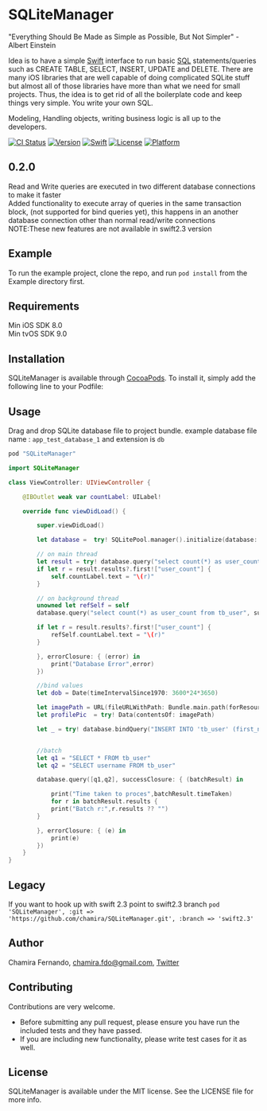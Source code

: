 # SQLiteManager

"Everything Should Be Made as Simple as Possible, But Not Simpler" - Albert Einstein

Idea is to have a simple [Swift](https://developer.apple.com/swift/) interface to run basic [SQL](https://www.sqlite.org/lang.html) statements/queries such as CREATE TABLE, SELECT, INSERT, UPDATE and DELETE.
There are many iOS libraries that are well capable of doing complicated SQLite stuff but almost all of those libraries have more than what we need for small projects. 
Thus, the idea is to get rid of all the boilerplate code and keep things very simple. You write your own SQL.

Modeling, Handling objects, writing business logic is all up to the developers. 

[![CI Status](http://img.shields.io/travis/chamira/SQLiteManager.svg?style=flat)](https://travis-ci.org/chamira/SQLiteManager)
[![Version](https://img.shields.io/cocoapods/v/SQLiteManager.svg?style=flat)](http://cocoapods.org/pods/SQLiteManager)
[![Swift](https://img.shields.io/badge/swift-3-orange.svg?style=flat)](https://developer.apple.com/swift/)
[![License](https://img.shields.io/cocoapods/l/SQLiteManager.svg?style=flat)](https://en.wikipedia.org/wiki/MIT_License)
[![Platform](https://img.shields.io/cocoapods/p/SQLiteManager.svg?style=flat)](http://cocoapods.org/pods/SQLiteManager)

## 0.2.0

Read and Write queries are executed in two different database connections to make it faster<br />
Added functionality to execute array of queries in the same transaction block, (not supported for bind queries yet), this happens in an another database connection other than normal read/write connections<br />
NOTE:These new features are not available in swift2.3 version<br /> 

## Example

To run the example project, clone the repo, and run `pod install` from the Example directory first.

## Requirements

Min iOS SDK 8.0<br /> 
Min tvOS SDK 9.0<br />

## Installation

SQLiteManager is available through [CocoaPods](http://cocoapods.org). To install
it, simply add the following line to your Podfile:

## Usage

Drag and drop SQLite database file to project bundle. example database file name : ```app_test_database_1``` and extension is ```db```

```ruby
pod "SQLiteManager"
```

``` swift
import SQLiteManager

class ViewController: UIViewController {

	@IBOutlet weak var countLabel: UILabel!

	override func viewDidLoad() {

		super.viewDidLoad()

		let database =  try! SQLitePool.manager().initialize(database: "app_test_database_1", withExtension: "db")

		// on main thread
		let result = try! database.query("select count(*) as user_count from tb_user")
		if let r = result.results?.first!["user_count"] {
			self.countLabel.text = "\(r)"
		}

		// on background thread
		unowned let refSelf = self
		database.query("select count(*) as user_count from tb_user", successClosure: { (result) in

		if let r = result.results?.first!["user_count"] {
			refSelf.countLabel.text = "\(r)"
		}

		}, errorClosure: { (error) in
			print("Database Error",error)
		})

		//bind values
		let dob = Date(timeIntervalSince1970: 3600*24*3650)

		let imagePath = URL(fileURLWithPath: Bundle.main.path(forResource: "chamira_fernando", ofType: "jpg")!)
		let profilePic  = try! Data(contentsOf: imagePath)

		let _ = try! database.bindQuery("INSERT INTO 'tb_user' (first_name, last_name, username, date_of_birth, company_id, profile_picture) VALUES (?,?,?,?,?,?)", bindValues: [sqlStr("Chameera"),sqlStr("Fernando"),sqlStr("some_user_name"), sqlNumber(dob.timeIntervalSince1970),sqlNumber(1),sqlData(profilePic)])


		//batch
		let q1 = "SELECT * FROM tb_user"
		let q2 = "SELECT username FROM tb_user"

		database.query([q1,q2], successClosure: { (batchResult) in

			print("Time taken to proces",batchResult.timeTaken)
			for r in batchResult.results {
			print("Batch r:",r.results ?? "")
		}

		}, errorClosure: { (e) in
			print(e)
		})
	}
}

```

## Legacy 

If you want to hook up with swift 2.3 point to swift2.3 branch 
```pod 'SQLiteManager', :git => 'https://github.com/chamira/SQLiteManager.git', :branch => 'swift2.3'```

## Author

Chamira Fernando, chamira.fdo@gmail.com, [Twitter](https://twitter.com/chamirafernando)

## Contributing

Contributions are very welcome.

* Before submitting any pull request, please ensure you have run the included tests and they have passed. <br /> 
* If you are including new functionality, please write test cases for it as well.

## License

SQLiteManager is available under the MIT license. See the LICENSE file for more info.
